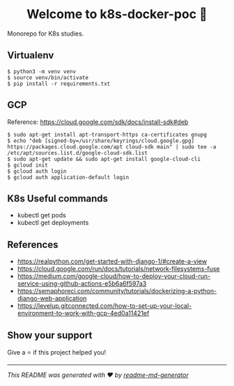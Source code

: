 <h1 align="center">Welcome to k8s-docker-poc 👋</h1>
<p>
</p>

Monorepo for K8s studies.

## Virtualenv

```shell
$ python3 -m venv venv
$ source venv/bin/activate
$ pip install -r requirements.txt
```

## GCP

Reference: https://cloud.google.com/sdk/docs/install-sdk#deb

```shell
$ sudo apt-get install apt-transport-https ca-certificates gnupg
$ echo "deb [signed-by=/usr/share/keyrings/cloud.google.gpg] https://packages.cloud.google.com/apt cloud-sdk main" | sudo tee -a /etc/apt/sources.list.d/google-cloud-sdk.list
$ sudo apt-get update && sudo apt-get install google-cloud-cli
$ gcloud init
$ gcloud auth login
$ gcloud auth application-default login
```

## K8s Useful commands

- kubectl get pods
- kubectl get deployments


## References

- https://realpython.com/get-started-with-django-1/#create-a-view
- https://cloud.google.com/run/docs/tutorials/network-filesystems-fuse
- https://medium.com/google-cloud/how-to-deploy-your-cloud-run-service-using-github-actions-e5b6a6f597a3
- https://semaphoreci.com/community/tutorials/dockerizing-a-python-django-web-application
- https://levelup.gitconnected.com/how-to-set-up-your-local-environment-to-work-with-gcp-4ed0a11421ef

## Show your support

Give a ⭐️ if this project helped you!

---

_This README was generated with ❤️ by [readme-md-generator](https://github.com/kefranabg/readme-md-generator)_


# 




